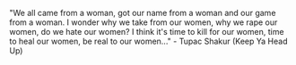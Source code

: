 "We all came from a woman, got our name from a woman and our game from a woman.
 I wonder why we take from our women, why we rape our women, do we hate our women?
 I think it's time to kill for our women, time to heal our women, be real to our women..."
	 - Tupac Shakur (Keep Ya Head Up) 